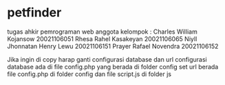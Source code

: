 # petfinder
tugas ahkir pemrograman web
anggota kelompok :
Charles William Kojansow      20021106051
Rhesa Rahel Kasakeyan         20021106065
Niyll Jhonnatan Henry Lewu    20021106151
Prayer Rafael Novendra        20021106152



Jika ingin di copy harap ganti configurasi database dan url
configurasi database ada di file config.php yang berada di folder config
set url berada file config.php di folder config dan file script.js di folder js
